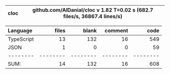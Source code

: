 
cloc|github.com/AlDanial/cloc v 1.82  T=0.02 s (682.7 files/s, 36867.4 lines/s)
--- | ---

Language|files|blank|comment|code
:-------|-------:|-------:|-------:|-------:
TypeScript|13|132|16|549
JSON|1|0|0|59
--------|--------|--------|--------|--------
SUM:|14|132|16|608
